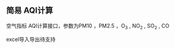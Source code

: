 
## 简易 AQI计算

空气指标 AQI计算接口，参数为PM10 ，PM2.5 ，O<sub>3</sub> , NO<sub>2</sub> , SO<sub>2</sub> , CO

excel导入导出待支持
